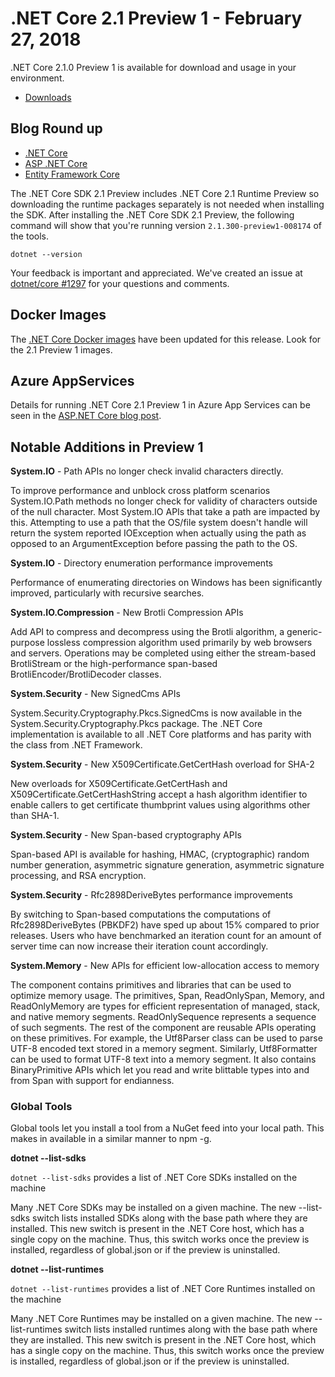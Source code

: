 # .NET Core 2.1 Preview 1 - February 27, 2018

.NET Core 2.1.0 Preview 1 is available for download and usage in your environment.

* [Downloads](https://www.microsoft.com/net/download/dotnet-core/sdk-2.1.300-preview1)

## Blog Round up

* [.NET Core](https://blogs.msdn.microsoft.com/dotnet/2018/02/27/announcing-net-core-2-1-preview-1/)
* [ASP .NET Core](https://blogs.msdn.microsoft.com/webdev/2018/02/27/asp-net-core-2-1-0-preview1-now-available/)
* [Entity Framework Core](https://blogs.msdn.microsoft.com/dotnet/2018/02/27/announcing-entity-framework-core-2-1-preview-1/)

The .NET Core SDK 2.1 Preview includes .NET Core 2.1 Runtime Preview so downloading the runtime packages separately is not needed when installing the SDK. After installing the .NET Core SDK 2.1 Preview, the following command will show that you're running version `2.1.300-preview1-008174` of the tools.

`dotnet --version`

Your feedback is important and appreciated. We've created an issue at [dotnet/core #1297](https://github.com/dotnet/core/issues/1297) for your questions and comments.

## Docker Images

The [.NET Core Docker images](https://hub.docker.com/r/microsoft/dotnet/) have been updated for this release. Look for the 2.1 Preview 1 images.

## Azure AppServices

Details for running .NET Core 2.1 Preview 1 in Azure App Services can be seen in the [ASP.NET Core blog post](https://blogs.msdn.microsoft.com/webdev/2018/02/27/asp-net-core-2-1-0-preview1-using-asp-net-core-previews-on-azure-app-service/).

## Notable Additions in Preview 1

**System.IO** - Path APIs no longer check invalid characters directly.

To improve performance and unblock cross platform scenarios System.IO.Path methods no longer check for validity of characters outside of the null character. Most System.IO APIs that take a path are impacted by this. Attempting to use a path that the OS/file system doesn't handle will return the system reported IOException when actually using the path as opposed to an ArgumentException before passing the path to the OS.

**System.IO** - Directory enumeration performance improvements

Performance of enumerating directories on Windows has been significantly improved, particularly with recursive searches.

**System.IO.Compression** - New Brotli Compression APIs

Add API to compress and decompress using the Brotli algorithm, a generic-purpose lossless compression algorithm used primarily by web browsers and servers. Operations may be completed using either the stream-based BrotliStream or the high-performance span-based BrotliEncoder/BrotliDecoder classes.

**System.Security** - New SignedCms APIs

System.Security.Cryptography.Pkcs.SignedCms is now available in the System.Security.Cryptography.Pkcs package.  The .NET Core implementation is available to all .NET Core platforms and has parity with the class from .NET Framework.

**System.Security** - New X509Certificate.GetCertHash overload for SHA-2

New overloads for X509Certificate.GetCertHash and X509Certificate.GetCertHashString accept a hash algorithm identifier to enable callers to get certificate thumbprint values using algorithms other than SHA-1.

**System.Security** - New Span-based cryptography APIs

Span-based API is available for hashing, HMAC, (cryptographic) random number generation, asymmetric signature generation, asymmetric signature processing, and RSA encryption.

**System.Security** - Rfc2898DeriveBytes performance improvements

By switching to Span-based computations the computations of Rfc2898DeriveBytes (PBKDF2) have sped up about 15% compared to prior releases.  Users who have benchmarked an iteration count for an amount of server time can now increase their iteration count accordingly.

**System.Memory** - New APIs for efficient low-allocation access to memory

The component contains primitives and libraries that can be used to optimize memory usage. The primitives, Span<T>, ReadOnlySpan<T>, Memory<T>, and ReadOnlyMemory<T> are types for efficient representation of managed, stack, and native memory segments.  ReadOnlySequence<T> represents a sequence of such segments. The rest of the component are reusable APIs operating on these primitives. For example, the Utf8Parser class can be used to parse UTF-8 encoded text stored in a memory segment. Similarly, Utf8Formatter can be used to format UTF-8 text into a memory segment. It also contains BinaryPrimitive APIs which let you read and write blittable types into and from Span<byte> with support for endianness.

### Global Tools

Global tools let you install a tool from a NuGet feed into your local path. This makes in available in a similar manner to npm -g. 

**dotnet --list-sdks**

`dotnet --list-sdks` provides a list of .NET Core SDKs installed on the machine

Many .NET Core SDKs may be installed on a given machine. The new --list-sdks switch lists installed SDKs along with the base path where they are installed. This new switch is present in the .NET Core host, which has a single copy on the machine. Thus, this switch works once the preview is installed, regardless of global.json or if the preview is uninstalled.

**dotnet --list-runtimes**

`dotnet --list-runtimes` provides a list of .NET Core Runtimes installed on the machine

Many .NET Core Runtimes may be installed on a given machine. The new --list-runtimes switch lists installed runtimes along with the base path where they are installed. This new switch is present in the .NET Core host, which has a single copy on the machine. Thus, this switch works once the preview is installed, regardless of global.json or if the preview is uninstalled.
